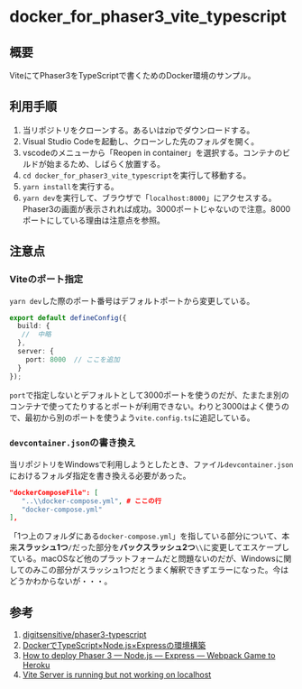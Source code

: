 # docker_for_phaser3_vite_typescript

## 概要

ViteにてPhaser3をTypeScriptで書くためのDocker環境のサンプル。

## 利用手順

1. 当リポジトリをクローンする。あるいはzipでダウンロードする。
2. Visual Studio Codeを起動し、クローンした先のフォルダを開く。
3. vscodeのメニューから「Reopen in container」を選択する。コンテナのビルドが始まるため、しばらく放置する。
4. `cd docker_for_phaser3_vite_typescript`を実行して移動する。
5. `yarn install`を実行する。
6. `yarn dev`を実行して、ブラウザで「`localhost:8000`」にアクセスする。Phaser3の画面が表示されれば成功。3000ポートじゃないので注意。8000ポートにしている理由は注意点を参照。

## 注意点

### Viteのポート指定

`yarn dev`した際のポート番号はデフォルトポートから変更している。

```typescript
export default defineConfig({
  build: {
   //  中略
  },
  server: {
    port: 8000  // ここを追加
  }
});

```

`port`で指定しないとデフォルトとして3000ポートを使うのだが、たまたま別のコンテナで使ってたりするとポートが利用できない。わりと3000はよく使うので、最初から別のポートを使うよう`vite.config.ts`に追記している。

### `devcontainer.json`の書き換え

当リポジトリをWindowsで利用しようとしたとき、ファイル`devcontainer.json`におけるフォルダ指定を書き換える必要があった。

```json
"dockerComposeFile": [
   "..\\docker-compose.yml", # ここの行
   "docker-compose.yml"
],
```

「1つ上のフォルダにある`docker-compose.yml`」を指している部分について、本来**スラッシュ1つ**`/`だった部分を**バックスラッシュ2つ**`\\`に変更してエスケープしている。macOSなど他のプラットフォームだと問題ないのだが、Windowsに関してのみこの部分がスラッシュ1つだとうまく解釈できずエラーになった。今はどうかわからないが・・・。

## 参考

1. [digitsensitive/phaser3-typescript](https://github.com/digitsensitive/phaser3-typescript)
2. [DockerでTypeScript×Node.js×Expressの環境構築](https://qiita.com/tanakaPH/items/84aedaad8c0f5958a5f0)
3. [How to deploy Phaser 3 — Node.js — Express — Webpack Game to Heroku](https://medium.com/@diegoreyes1212/how-to-deploy-phaser-3-node-js-express-webpack-game-to-heroku-tutorial-8a813f31502c)
4. [Vite Server is running but not working on localhost](https://stackoverflow.com/questions/70694187/vite-server-is-running-but-not-working-on-localhost)


